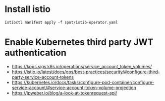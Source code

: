 # Install istio

```shell script
istioctl manifest apply -f spot/istio-operator.yaml
```

# Enable Kubernetes third party JWT authentication

* https://kops.sigs.k8s.io/operations/service_account_token_volumes/
* https://istio.io/latest/docs/ops/best-practices/security/#configure-third-party-service-account-tokens
* https://kubernetes.io/docs/tasks/configure-pod-container/configure-service-account/#service-account-token-volume-projection
* https://jpweber.io/blog/a-look-at-tokenrequest-api/
